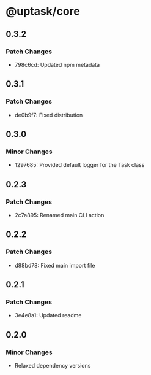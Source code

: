 # @uptask/core

## 0.3.2

### Patch Changes

- 798c6cd: Updated npm metadata

## 0.3.1

### Patch Changes

- de0b9f7: Fixed distribution

## 0.3.0

### Minor Changes

- 1297685: Provided default logger for the Task class

## 0.2.3

### Patch Changes

- 2c7a895: Renamed main CLI action

## 0.2.2

### Patch Changes

- d88bd78: Fixed main import file

## 0.2.1

### Patch Changes

- 3e4e8a1: Updated readme

## 0.2.0

### Minor Changes

- Relaxed dependency versions
